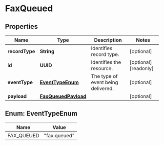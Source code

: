 

# FaxQueued


## Properties

| Name | Type | Description | Notes |
|------------ | ------------- | ------------- | -------------|
|**recordType** | **String** | Identifies record type. |  [optional] |
|**id** | **UUID** | Identifies the resource. |  [optional] [readonly] |
|**eventType** | [**EventTypeEnum**](#EventTypeEnum) | The type of event being delivered. |  [optional] |
|**payload** | [**FaxQueuedPayload**](FaxQueuedPayload.md) |  |  [optional] |



## Enum: EventTypeEnum

| Name | Value |
|---- | -----|
| FAX_QUEUED | &quot;fax.queued&quot; |



